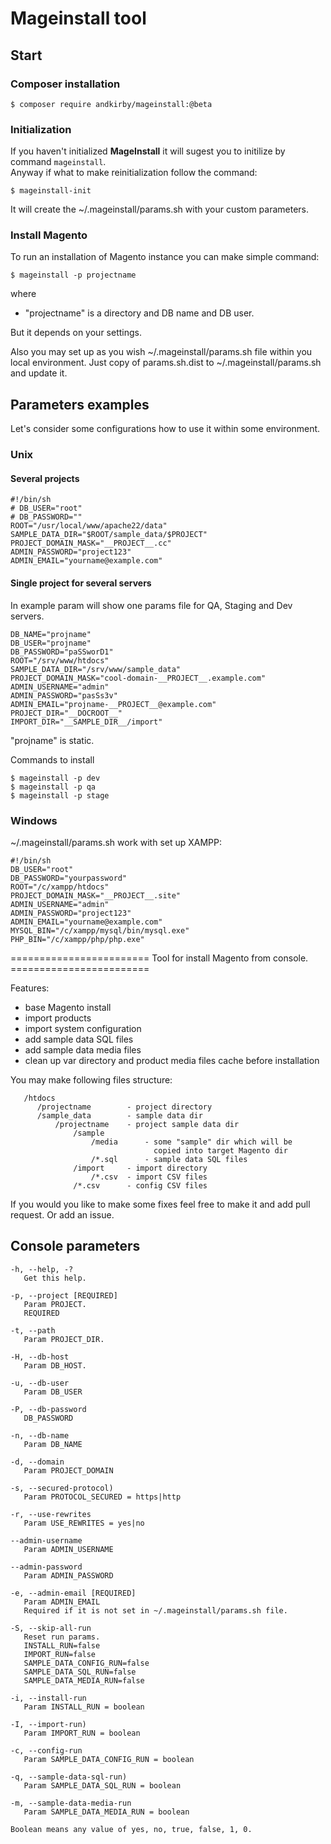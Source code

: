 # Mageinstall tool

## Start
### Composer installation
```shell
$ composer require andkirby/mageinstall:@beta
```
### Initialization
If you haven't initialized **MageInstall** it will sugest you to initilize by command `mageinstall`.<br>
Anyway if what to make reinitialization follow the command: 
```shell
$ mageinstall-init
```
It will create the ~/.mageinstall/params.sh with your custom parameters.

### Install Magento
To run an installation of Magento instance you can make simple command:
```shell
$ mageinstall -p projectname
```
where

* "projectname" is a directory and DB name and DB user.

But it depends on your settings.

Also you may set up as you wish ~/.mageinstall/params.sh file within you local environment.
Just copy of params.sh.dist to ~/.mageinstall/params.sh and update it.

## Parameters examples
Let's consider some configurations how to use it within some environment.

### Unix
#### Several projects

    #!/bin/sh
    # DB_USER="root"
    # DB_PASSWORD=""
    ROOT="/usr/local/www/apache22/data"
    SAMPLE_DATA_DIR="$ROOT/sample_data/$PROJECT"
    PROJECT_DOMAIN_MASK="__PROJECT__.cc"
    ADMIN_PASSWORD="project123"
    ADMIN_EMAIL="yourname@example.com"


#### Single project for several servers
In example param will show one params file for QA, Staging and Dev servers.

    DB_NAME="projname"
    DB_USER="projname"
    DB_PASSWORD="paSSworD1"
    ROOT="/srv/www/htdocs"
    SAMPLE_DATA_DIR="/srv/www/sample_data"
    PROJECT_DOMAIN_MASK="cool-domain-__PROJECT__.example.com"
    ADMIN_USERNAME="admin"
    ADMIN_PASSWORD="pasSs3v"
    ADMIN_EMAIL="projname-__PROJECT__@example.com"
    PROJECT_DIR="__DOCROOT__"
    IMPORT_DIR="__SAMPLE_DIR__/import"

"projname" is static.

Commands to install

    $ mageinstall -p dev
    $ mageinstall -p qa
    $ mageinstall -p stage

### Windows
~/.mageinstall/params.sh work with set up XAMPP:

    #!/bin/sh
    DB_USER="root"
    DB_PASSWORD="yourpassword"
    ROOT="/c/xampp/htdocs"
    PROJECT_DOMAIN_MASK="__PROJECT__.site"
    ADMIN_USERNAME="admin"
    ADMIN_PASSWORD="project123"
    ADMIN_EMAIL="yourname@example.com"
    MYSQL_BIN="/c/xampp/mysql/bin/mysql.exe"
    PHP_BIN="/c/xampp/php/php.exe"

======================== Tool for install Magento from console. ========================

Features:

- base Magento install
- import products
- import system configuration
- add sample data SQL files
- add sample data media files
- clean up var directory and product media files cache before installation

You may make following files structure:

       /htdocs
          /projectname        - project directory
          /sample_data        - sample data dir
              /projectname    - project sample data dir
                  /sample
                      /media      - some "sample" dir which will be
                                    copied into target Magento dir
                      /*.sql      - sample data SQL files
                  /import     - import directory
                      /*.csv  - import CSV files
                  /*.csv      - config CSV files

If you would you like to make some fixes feel free to make it and add pull request. Or add an issue.

## Console parameters
```
-h, --help, -?
   Get this help.

-p, --project [REQUIRED]
   Param PROJECT.
   REQUIRED

-t, --path
   Param PROJECT_DIR.

-H, --db-host
   Param DB_HOST.

-u, --db-user
   Param DB_USER

-P, --db-password
   DB_PASSWORD

-n, --db-name
   Param DB_NAME

-d, --domain
   Param PROJECT_DOMAIN

-s, --secured-protocol)
   Param PROTOCOL_SECURED = https|http

-r, --use-rewrites
   Param USE_REWRITES = yes|no

--admin-username
   Param ADMIN_USERNAME

--admin-password
   Param ADMIN_PASSWORD

-e, --admin-email [REQUIRED]
   Param ADMIN_EMAIL
   Required if it is not set in ~/.mageinstall/params.sh file.

-S, --skip-all-run
   Reset run params.
   INSTALL_RUN=false
   IMPORT_RUN=false
   SAMPLE_DATA_CONFIG_RUN=false
   SAMPLE_DATA_SQL_RUN=false
   SAMPLE_DATA_MEDIA_RUN=false

-i, --install-run
   Param INSTALL_RUN = boolean

-I, --import-run)
   Param IMPORT_RUN = boolean

-c, --config-run
   Param SAMPLE_DATA_CONFIG_RUN = boolean

-q, --sample-data-sql-run)
   Param SAMPLE_DATA_SQL_RUN = boolean

-m, --sample-data-media-run
   Param SAMPLE_DATA_MEDIA_RUN = boolean
   
Boolean means any value of yes, no, true, false, 1, 0.
```
